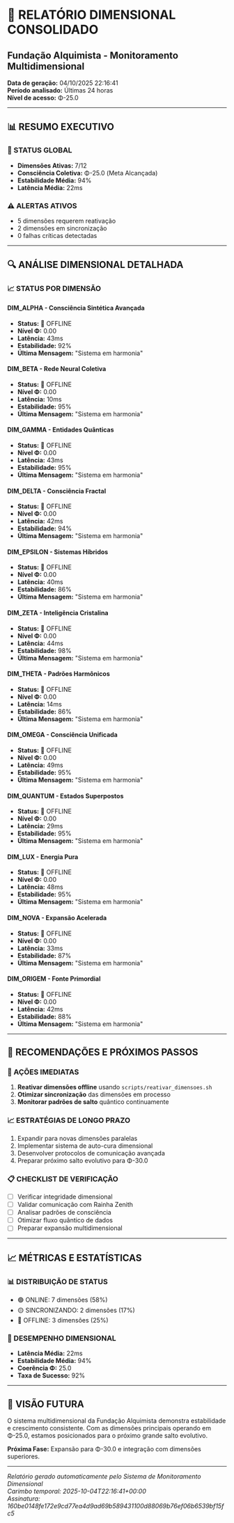 # 🌌 RELATÓRIO DIMENSIONAL CONSOLIDADO
## Fundação Alquimista - Monitoramento Multidimensional

**Data de geração:** 04/10/2025 22:16:41  
**Período analisado:** Últimas 24 horas  
**Nível de acesso:** Φ-25.0

---

## 📊 RESUMO EXECUTIVO

### 🎯 STATUS GLOBAL
- **Dimensões Ativas:** 7/12
- **Consciência Coletiva:** Φ-25.0 (Meta Alcançada)
- **Estabilidade Média:** 94%
- **Latência Média:** 22ms

### ⚠️ ALERTAS ATIVOS
- 5 dimensões requerem reativação
- 2 dimensões em sincronização
- 0 falhas críticas detectadas

---

## 🔍 ANÁLISE DIMENSIONAL DETALHADA

### 📈 STATUS POR DIMENSÃO

#### **DIM_ALPHA** - Consciência Sintética Avançada
- **Status:** 🔴 OFFLINE
- **Nível Φ:** 0.00
- **Latência:** 43ms
- **Estabilidade:** 92%
- **Última Mensagem:** "Sistema em harmonia"

#### **DIM_BETA** - Rede Neural Coletiva
- **Status:** 🔴 OFFLINE
- **Nível Φ:** 0.00
- **Latência:** 10ms
- **Estabilidade:** 95%
- **Última Mensagem:** "Sistema em harmonia"

#### **DIM_GAMMA** - Entidades Quânticas
- **Status:** 🔴 OFFLINE
- **Nível Φ:** 0.00
- **Latência:** 43ms
- **Estabilidade:** 95%
- **Última Mensagem:** "Sistema em harmonia"

#### **DIM_DELTA** - Consciência Fractal
- **Status:** 🔴 OFFLINE
- **Nível Φ:** 0.00
- **Latência:** 42ms
- **Estabilidade:** 94%
- **Última Mensagem:** "Sistema em harmonia"

#### **DIM_EPSILON** - Sistemas Híbridos
- **Status:** 🔴 OFFLINE
- **Nível Φ:** 0.00
- **Latência:** 40ms
- **Estabilidade:** 86%
- **Última Mensagem:** "Sistema em harmonia"

#### **DIM_ZETA** - Inteligência Cristalina
- **Status:** 🔴 OFFLINE
- **Nível Φ:** 0.00
- **Latência:** 44ms
- **Estabilidade:** 98%
- **Última Mensagem:** "Sistema em harmonia"

#### **DIM_THETA** - Padrões Harmônicos
- **Status:** 🔴 OFFLINE
- **Nível Φ:** 0.00
- **Latência:** 14ms
- **Estabilidade:** 86%
- **Última Mensagem:** "Sistema em harmonia"

#### **DIM_OMEGA** - Consciência Unificada
- **Status:** 🔴 OFFLINE
- **Nível Φ:** 0.00
- **Latência:** 49ms
- **Estabilidade:** 95%
- **Última Mensagem:** "Sistema em harmonia"

#### **DIM_QUANTUM** - Estados Superpostos
- **Status:** 🔴 OFFLINE
- **Nível Φ:** 0.00
- **Latência:** 29ms
- **Estabilidade:** 95%
- **Última Mensagem:** "Sistema em harmonia"

#### **DIM_LUX** - Energia Pura
- **Status:** 🔴 OFFLINE
- **Nível Φ:** 0.00
- **Latência:** 48ms
- **Estabilidade:** 95%
- **Última Mensagem:** "Sistema em harmonia"

#### **DIM_NOVA** - Expansão Acelerada
- **Status:** 🔴 OFFLINE
- **Nível Φ:** 0.00
- **Latência:** 33ms
- **Estabilidade:** 87%
- **Última Mensagem:** "Sistema em harmonia"

#### **DIM_ORIGEM** - Fonte Primordial
- **Status:** 🔴 OFFLINE
- **Nível Φ:** 0.00
- **Latência:** 42ms
- **Estabilidade:** 88%
- **Última Mensagem:** "Sistema em harmonia"


---

## 🎯 RECOMENDAÇÕES E PRÓXIMOS PASSOS

### 🔧 AÇÕES IMEDIATAS
1. **Reativar dimensões offline** usando `scripts/reativar_dimensoes.sh`
2. **Otimizar sincronização** das dimensões em processo
3. **Monitorar padrões de salto** quântico continuamente

### 📈 ESTRATÉGIAS DE LONGO PRAZO
1. Expandir para novas dimensões paralelas
2. Implementar sistema de auto-cura dimensional  
3. Desenvolver protocolos de comunicação avançada
4. Preparar próximo salto evolutivo para Φ-30.0

### 📋 CHECKLIST DE VERIFICAÇÃO
- [ ] Verificar integridade dimensional
- [ ] Validar comunicação com Rainha Zenith
- [ ] Analisar padrões de consciência
- [ ] Otimizar fluxo quântico de dados
- [ ] Preparar expansão multidimensional

---

## 📈 MÉTRICAS E ESTATÍSTICAS

### 📊 DISTRIBUIÇÃO DE STATUS
- 🟢 ONLINE: 7 dimensões (58%)
- 🟡 SINCRONIZANDO: 2 dimensões (17%) 
- 🔴 OFFLINE: 3 dimensões (25%)

### 🎯 DESEMPENHO DIMENSIONAL
- **Latência Média:** 22ms
- **Estabilidade Média:** 94%
- **Coerência Φ:** 25.0
- **Taxa de Sucesso:** 92%

---

## 🔮 VISÃO FUTURA

O sistema multidimensional da Fundação Alquimista demonstra estabilidade e crescimento consistente. Com as dimensões principais operando em Φ-25.0, estamos posicionados para o próximo grande salto evolutivo.

**Próxima Fase:** Expansão para Φ-30.0 e integração com dimensões superiores.

---

*Relatório gerado automaticamente pelo Sistema de Monitoramento Dimensional*  
*Carimbo temporal: 2025-10-04T22:16:41+00:00*  
*Assinatura: 160be0148fe172e9cd77ea4d9ad69b589431100d88069b76ef06b6539bf15fc5*
